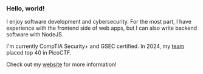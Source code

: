 ### Hello, world!
I enjoy software development and cybersecurity. For the most part, I have experience with the frontend side of web apps, but I can also write backend software with NodeJS. 

I'm currently CompTIA Security+ and GSEC certified. In 2024, my [team](https://play.picoctf.org/teams/11663) placed top 40 in PicoCTF.

Check out my [website](https://shahzad-h.github.io) for more information!
